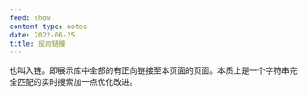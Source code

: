 ```yaml
---
feed: show
content-type: notes
date: 2022-06-25
title: 反向链接
---
```

也叫入链。即展示库中全部的有正向链接至本页面的页面。本质上是一个字符串完全匹配的实时搜索加一点优化改进。

